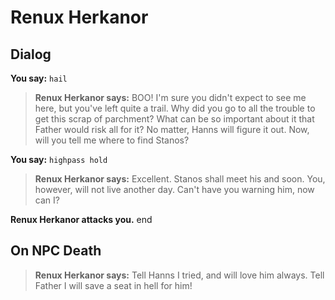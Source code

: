 # Renux Herkanor


## Dialog

**You say:** `hail`



>**Renux Herkanor says:** BOO! I'm sure you didn't expect to see me here, but you've left quite a trail. Why did you go to all the trouble to get this scrap of parchment? What can be so important about it that Father would risk all for it? No matter, Hanns will figure it out. Now, will you tell me where to find Stanos?

**You say:** `highpass hold`



>**Renux Herkanor says:** Excellent. Stanos shall meet his and soon. You, however, will not live another day. Can't have you warning him, now can I?


**Renux Herkanor attacks you.**
end

## On NPC Death

>**Renux Herkanor says:** Tell Hanns I tried, and will love him always. Tell Father I will save a seat in hell for him!






